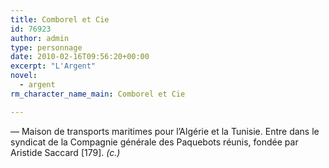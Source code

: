 ```yaml
---
title: Comborel et Cie
id: 76923
author: admin
type: personnage
date: 2010-02-16T09:56:20+00:00
excerpt: "L'Argent"
novel:
  - argent
rm_character_name_main: Comborel et Cie

---
```

— Maison de transports maritimes pour l&rsquo;Algérie et la Tunisie. Entre dans le syndicat de la Compagnie générale des Paquebots réunis, fondée par Aristide Saccard [179]. _(c.)_